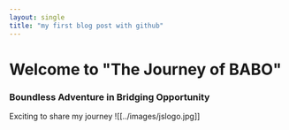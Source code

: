 ```yaml
---
layout: single
title: "my first blog post with github"
---
```


# Welcome to "The Journey of BABO"
### Boundless Adventure in Bridging Opportunity

Exciting to share my journey 
![[../images/jslogo.jpg]]
